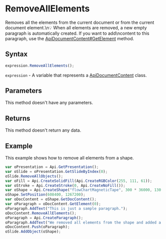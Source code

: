 # RemoveAllElements

Removes all the elements from the current document or from the current document element.\n💡 When all elements are removed, a new empty paragraph is automatically created. If you want to add\ncontent to this paragraph, use the [ApiDocumentContent#GetElement](../../ApiDocumentContent/Methods/GetElement.md) method.

## Syntax

```javascript
expression.RemoveAllElements();
```

`expression` - A variable that represents a [ApiDocumentContent](../ApiDocumentContent.md) class.

## Parameters

This method doesn't have any parameters.

## Returns

This method doesn't return any data.

## Example

This example shows how to remove all elements from a shape.

```javascript editor-pptx
var oPresentation = Api.GetPresentation();
var oSlide = oPresentation.GetSlideByIndex(0);
oSlide.RemoveAllObjects();
var oFill = Api.CreateSolidFill(Api.CreateRGBColor(255, 111, 61));
var oStroke = Api.CreateStroke(0, Api.CreateNoFill());
var oShape = Api.CreateShape("flowChartMagneticTape", 300 * 36000, 130 * 36000, oFill, oStroke);
oShape.SetPosition(608400, 1267200);
var oDocContent = oShape.GetDocContent();
var oParagraph = oDocContent.GetElement(0);
oParagraph.AddText("This is just a sample paragraph.");
oDocContent.RemoveAllElements();
oParagraph = Api.CreateParagraph();
oParagraph.AddText("We removed all elements from the shape and added a new paragraph inside it.");
oDocContent.Push(oParagraph);
oSlide.AddObject(oShape);
```
